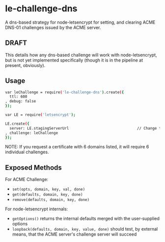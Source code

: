 le-challenge-dns
================

A dns-based strategy for node-letsencrypt for setting, and clearing ACME DNS-01 challenges issued by the ACME server.

DRAFT
-----

This details how any dns-based challenge will work with node-letsencrypt, but is not yet implemented specifically (though it is in the pipeline at present, obviously).

Usage
-----

```bash
var leChallenge = require('le-challenge-dns').create({
  ttl: 600
, debug: false
});

var LE = require('letsencrypt');

LE.create({
  server: LE.stagingServerUrl                               // Change to LE.productionServerUrl in production
, challenge: leChallenge
});
```

NOTE: If you request a certificate with 6 domains listed,
it will require 6 individual challenges.

Exposed Methods
---------------

For ACME Challenge:

* `set(opts, domain, key, val, done)`
* `get(defaults, domain, key, done)`
* `remove(defaults, domain, key, done)`

For node-letsencrypt internals:

* `getOptions()` returns the internal defaults merged with the user-supplied options
* `loopback(defaults, domain, key, value, done)` should test, by external means, that the ACME server's challenge server will succeed
